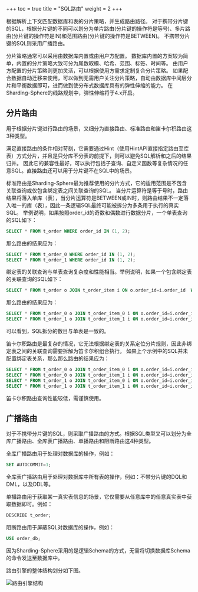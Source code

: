 +++
toc = true
title = "SQL路由"
weight = 2
+++

根据解析上下文匹配数据库和表的分片策略，并生成路由路径。
对于携带分片键的SQL，根据分片键的不同可以划分为单片路由(分片键的操作符是等号)、多片路由(分片键的操作符是IN)和范围路由(分片键的操作符是BETWEEN)。
不携带分片键的SQL则采用广播路由。

分片策略通常可以采用由数据库内置或由用户方配置。
数据库内置的方案较为简单，内置的分片策略大致可分为尾数取模、哈希、范围、标签、时间等。
由用户方配置的分片策略则更加灵活，可以根据使用方需求定制复合分片策略。
如果配合数据自动迁移来使用，可以做到无需用户关注分片策略，自动由数据库中间层分片和平衡数据即可，进而做到使分布式数据库具有的弹性伸缩的能力。
在Sharding-Sphere的线路规划中，弹性伸缩将于4.x开启。

## 分片路由

用于根据分片键进行路由的场景，又细分为直接路由、标准路由和笛卡尔积路由这3种类型。

满足直接路由的条件相对苛刻，它需要通过Hint（使用HintAPI直接指定路由至库表）方式分片，并且是只分库不分表的前提下，则可以避免SQL解析和之后的结果归并。
因此它的兼容性最好，可以执行包括子查询、自定义函数等复杂情况的任意SQL。直接路由还可以用于分片键不在SQL中的场景。

标准路由是Sharding-Sphere最为推荐使用的分片方式，它的适用范围是不包含关联查询或仅包含绑定表之间关联查询的SQL。
当分片运算符是等于号时，路由结果将落入单库（表），当分片运算符是BETWEEN或IN时，则路由结果不一定落入唯一的库（表），因此一条逻辑SQL最终可能被拆分为多条用于执行的真实SQL。
举例说明，如果按照order_id的奇数和偶数进行数据分片，一个单表查询的SQL如下：

```sql
SELECT * FROM t_order WHERE order_id IN (1, 2);
```

那么路由的结果应为：

```sql
SELECT * FROM t_order_0 WHERE order_id IN (1, 2);
SELECT * FROM t_order_1 WHERE order_id IN (1, 2);
```

绑定表的关联查询与单表查询复杂度和性能相当。举例说明，如果一个包含绑定表的关联查询的SQL如下：

```sql
SELECT * FROM t_order o JOIN t_order_item i ON o.order_id=i.order_id  WHERE order_id IN (1, 2);
```

那么路由的结果应为：

```sql
SELECT * FROM t_order_0 o JOIN t_order_item_0 i ON o.order_id=i.order_id  WHERE order_id IN (1, 2);
SELECT * FROM t_order_1 o JOIN t_order_item_1 i ON o.order_id=i.order_id  WHERE order_id IN (1, 2);
```

可以看到，SQL拆分的数目与单表是一致的。

笛卡尔积路由是最复杂的情况，它无法根据绑定表的关系定位分片规则，因此非绑定表之间的关联查询需要拆解为笛卡尔积组合执行。
如果上个示例中的SQL并未配置绑定表关系，那么那么路由的结果应为：

```sql
SELECT * FROM t_order_0 o JOIN t_order_item_0 i ON o.order_id=i.order_id  WHERE order_id IN (1, 2);
SELECT * FROM t_order_0 o JOIN t_order_item_1 i ON o.order_id=i.order_id  WHERE order_id IN (1, 2);
SELECT * FROM t_order_1 o JOIN t_order_item_0 i ON o.order_id=i.order_id  WHERE order_id IN (1, 2);
SELECT * FROM t_order_1 o JOIN t_order_item_1 i ON o.order_id=i.order_id  WHERE order_id IN (1, 2);
```

笛卡尔积路由查询性能较低，需谨慎使用。

## 广播路由

对于不携带分片键的SQL，则采取广播路由的方式。根据SQL类型又可以划分为全库广播路由、全库表广播路由、单播路由和阻断路由这4种类型。

全库广播路由用于处理对数据库的操作，例如：

```sql
SET AUTOCOMMIT=1;
```

全库表广播路由用于处理对数据库中所有表的操作，例如：不带分片键的DQL和DML，以及DDL等。

单播路由用于获取某一真实表信息的场景，它仅需要从任意库中的任意真实表中获取数据即可。例如：

```sql
DESCRIBE t_order;
```

阻断路由用于屏蔽SQL对数据库的操作，例如：

```sql
USE order_db;
```

因为Sharding-Sphere采用的是逻辑Schema的方式，无需将切换数据库Schema的命令发送至数据库中。

路由引擎的整体结构划分如下图。

![路由引擎结构](http://ovfotjrsi.bkt.clouddn.com/sharding/route_structure.png)
